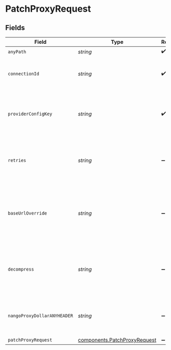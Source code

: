 # PatchProxyRequest


## Fields

| Field                                                                                                                | Type                                                                                                                 | Required                                                                                                             | Description                                                                                                          |
| -------------------------------------------------------------------------------------------------------------------- | -------------------------------------------------------------------------------------------------------------------- | -------------------------------------------------------------------------------------------------------------------- | -------------------------------------------------------------------------------------------------------------------- |
| `anyPath`                                                                                                            | *string*                                                                                                             | :heavy_check_mark:                                                                                                   | N/A                                                                                                                  |
| `connectionId`                                                                                                       | *string*                                                                                                             | :heavy_check_mark:                                                                                                   | The connection ID used to create the connection.                                                                     |
| `providerConfigKey`                                                                                                  | *string*                                                                                                             | :heavy_check_mark:                                                                                                   | The integration ID used to create the connection (aka Unique Key).                                                   |
| `retries`                                                                                                            | *string*                                                                                                             | :heavy_minus_sign:                                                                                                   | The number of retries in case of failure (with exponential back-off). Optional, default 0.                           |
| `baseUrlOverride`                                                                                                    | *string*                                                                                                             | :heavy_minus_sign:                                                                                                   | Provide an API base URL when the base API is not listed in the providers.yaml or it needs to be overridden. Optional |
| `decompress`                                                                                                         | *string*                                                                                                             | :heavy_minus_sign:                                                                                                   | Override the decompress option when making requests. Optional, defaults to false                                     |
| `nangoProxyDollarANYHEADER`                                                                                          | *string*                                                                                                             | :heavy_minus_sign:                                                                                                   | Any other headers you send are passed on to the external API                                                         |
| `patchProxyRequest`                                                                                                  | [components.PatchProxyRequest](../../models/components/patchproxyrequest.md)                                         | :heavy_minus_sign:                                                                                                   | N/A                                                                                                                  |